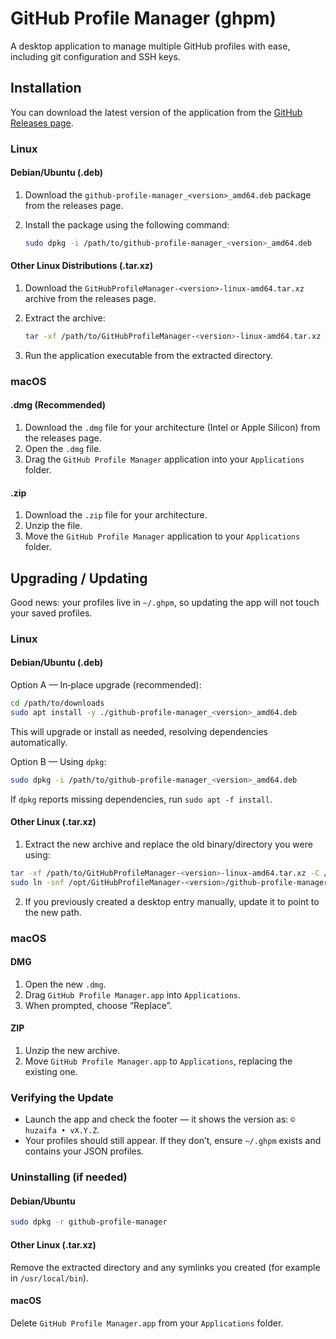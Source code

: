 # GitHub Profile Manager (ghpm)

A desktop application to manage multiple GitHub profiles with ease, including git configuration and SSH keys.

## Installation

You can download the latest version of the application from the [GitHub Releases page](https://github.com/your-repo/ghpm/releases).

### Linux

#### Debian/Ubuntu (.deb)

1.  Download the `github-profile-manager_<version>_amd64.deb` package from the releases page.
2.  Install the package using the following command:

    ```sh
    sudo dpkg -i /path/to/github-profile-manager_<version>_amd64.deb
    ```

#### Other Linux Distributions (.tar.xz)

1.  Download the `GitHubProfileManager-<version>-linux-amd64.tar.xz` archive from the releases page.
2.  Extract the archive:

    ```sh
    tar -xf /path/to/GitHubProfileManager-<version>-linux-amd64.tar.xz
    ```

3.  Run the application executable from the extracted directory.

### macOS

#### .dmg (Recommended)

1.  Download the `.dmg` file for your architecture (Intel or Apple Silicon) from the releases page.
2.  Open the `.dmg` file.
3.  Drag the `GitHub Profile Manager` application into your `Applications` folder.

#### .zip

1.  Download the `.zip` file for your architecture.
2.  Unzip the file.
3.  Move the `GitHub Profile Manager` application to your `Applications` folder.

## Upgrading / Updating

Good news: your profiles live in `~/.ghpm`, so updating the app will not touch your saved profiles.

### Linux

#### Debian/Ubuntu (.deb)

Option A — In‑place upgrade (recommended):

```sh
cd /path/to/downloads
sudo apt install -y ./github-profile-manager_<version>_amd64.deb
```

This will upgrade or install as needed, resolving dependencies automatically.

Option B — Using `dpkg`:

```sh
sudo dpkg -i /path/to/github-profile-manager_<version>_amd64.deb
```

If `dpkg` reports missing dependencies, run `sudo apt -f install`.

#### Other Linux (.tar.xz)

1) Extract the new archive and replace the old binary/directory you were using:

```sh
tar -xf /path/to/GitHubProfileManager-<version>-linux-amd64.tar.xz -C /opt
sudo ln -snf /opt/GitHubProfileManager-<version>/github-profile-manager /usr/local/bin/github-profile-manager
```

2) If you previously created a desktop entry manually, update it to point to the new path.

### macOS

#### DMG

1) Open the new `.dmg`.
2) Drag `GitHub Profile Manager.app` into `Applications`.
3) When prompted, choose “Replace”.

#### ZIP

1) Unzip the new archive.
2) Move `GitHub Profile Manager.app` to `Applications`, replacing the existing one.

### Verifying the Update

- Launch the app and check the footer — it shows the version as: `© huzaifa • vX.Y.Z`.
- Your profiles should still appear. If they don’t, ensure `~/.ghpm` exists and contains your JSON profiles.

### Uninstalling (if needed)

#### Debian/Ubuntu

```sh
sudo dpkg -r github-profile-manager
```

#### Other Linux (.tar.xz)

Remove the extracted directory and any symlinks you created (for example in `/usr/local/bin`).

#### macOS

Delete `GitHub Profile Manager.app` from your `Applications` folder.
